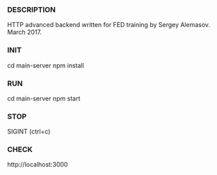 ### DESCRIPTION ###
HTTP advanced backend written for FED training by Sergey Alemasov.
March 2017.

### INIT ###
cd main-server
npm install

### RUN ###
cd main-server
npm start

### STOP ###
SIGINT (ctrl+c)

### CHECK ###
http://localhost:3000